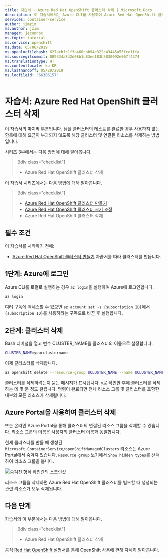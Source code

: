 ```yaml
---
title: 자습서 - Azure Red Hat OpenShift 클러스터 삭제 | Microsoft Docs
description: 이 자습서에서는 Azure CLI를 사용하여 Azure Red Hat OpenShift 클러스터를 삭제하는 방법 알아보기
services: container-service
author: jimzim
ms.author: jzim
manager: jeconnoc
ms.topic: tutorial
ms.service: openshift
ms.date: 05/06/2019
ms.openlocfilehash: 627acbfc1f3a460cbb94e322c43445a55fce1ffa
ms.sourcegitcommit: 009334a842d08b1c83ee183b5830092e067f4374
ms.translationtype: HT
ms.contentlocale: ko-KR
ms.lasthandoff: 05/29/2019
ms.locfileid: "66306157"
---
```

# <a name="tutorial-delete-an-azure-red-hat-openshift-cluster"></a>자습서: Azure Red Hat OpenShift 클러스터 삭제

이 자습서의 마지막 부분입니다. 샘플 클러스터의 테스트를 완료한 경우 사용하지 않는 항목에 대해 요금이 부과되지 않도록 해당 클러스터 및 연결된 리소스를 삭제하는 방법입니다.

시리즈 3부에서는 다음 방법에 대해 알아봅니다.

> [!div class="checklist"]
> * Azure Red Hat OpenShift 클러스터 삭제

이 자습서 시리즈에서는 다음 방법에 대해 알아봅니다.
> [!div class="checklist"]
> * [Azure Red Hat OpenShift 클러스터 만들기](tutorial-create-cluster.md)
> * [Azure Red Hat OpenShift 클러스터 크기 조정](tutorial-scale-cluster.md)
> * Azure Red Hat OpenShift 클러스터 삭제

## <a name="prerequisites"></a>필수 조건

이 자습서를 시작하기 전에:

* [Azure Red Hat OpenShift 클러스터 만들기](tutorial-create-cluster.md) 자습서를 따라 클러스터를 만듭니다.

## <a name="step-1-sign-in-to-azure"></a>1단계: Azure에 로그인

Azure CLI를 로컬로 실행하는 경우 `az login`을 실행하여 Azure에 로그인합니다.

```bash
az login
```

여러 구독에 액세스할 수 있으면 `az account set -s {subscription ID}`에서 `{subscription ID}`를 사용하려는 구독으로 바꾼 후 실행합니다.

## <a name="step-2-delete-the-cluster"></a>2단계: 클러스터 삭제

Bash 터미널을 열고 변수 CLUSTER_NAME을 클러스터의 이름으로 설정합니다.

```bash
CLUSTER_NAME=yourclustername
```

이제 클러스터를 삭제합니다.

```bash
az openshift delete --resource-group $CLUSTER_NAME --name $CLUSTER_NAME
```

클러스터를 삭제하려는지 묻는 메시지가 표시됩니다. `y`로 확인한 후에 클러스터를 삭제하는 데 몇 분 정도 걸립니다. 명령이 완료되면 전체 리소스 그룹 및 클러스터를 포함한 내부의 모든 리소스가 삭제됩니다.

## <a name="deleting-a-cluster-using-the-azure-portal"></a>Azure Portal을 사용하여 클러스터 삭제

또는 온라인 Azure Portal을 통해 클러스터의 연결된 리소스 그룹을 삭제할 수 있습니다. 리소스 그룹의 이름은 사용자의 클러스터 이름과 동일합니다.

현재 클러스터를 만들 때 생성된 `Microsoft.ContainerService/openShiftManagedClusters` 리소스는 Azure Portal에서 숨겨져 있습니다. `Resource group` 보기에서 `Show hidden types`를 선택하여 리소스 그룹을 봅니다.

![숨겨진 형식 확인란의 스크린샷](./media/aro-portal-hidden-type.png)

리소스 그룹을 삭제하면 Azure Red Hat OpenShift 클러스터를 빌드할 때 생성되는 관련 리소스가 모두 삭제됩니다.

## <a name="next-steps"></a>다음 단계

자습서의 이 부분에서는 다음 방법에 대해 알아봅니다.
> [!div class="checklist"]
> * Azure Red Hat OpenShift 클러스터 삭제

공식 [Red Hat OpenShift 설명서](https://docs.openshift.com/aro/welcome/index.html)를 통해 OpenShift 사용에 관해 자세히 알아봅니다.